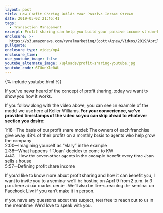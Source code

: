 ```yaml
---
layout: post
title: How Profit Sharing Builds Your Passive Income Stream
date: 2019-05-02 21:46:41
tags:
  - Transaction Management
excerpt: Profit sharing can help you build your passive income stream—here’s how.
enclosure: >-
  https://s3.amazonaws.com/vyralmarketing/Scott+Agnew/Videos/2019/April/KWEV+Real+Estate-+How+Profit+Sharing+Builds+Your+Passive+Income+Stream.mp4
pullquote:
enclosure_type: video/mp4
enclosure_time:
use_youtube_image: false
youtube_alternate_image: /uploads/profit-sharing-youtube.jpg
youtube_code: 6TUunXIe0AU
---
```


{% include youtube.html %}

If you’ve never heard of the concept of profit sharing, today we want to show you how it works.&nbsp;

If you follow along with the video above, you can see an example of the model we use here at Keller Williams. **For your convenience, we’ve provided timestamps of the video so you can skip ahead to whatever section you desire:**

1:18—The basis of our profit share model: The owners of each franchise give away 48% of their profits on a monthly basis to agents who help grow the company&nbsp;<br>2:00—Imagining yourself as “Mary” in the example&nbsp;<br>2:38—What happens if “Joan” decides to come to KW<br>4:43—How the seven other agents in the example benefit every time Joan sells a house<br>5:57—Defining profit share income&nbsp;

If you’d like to know more about profit sharing and how it can benefit you, I want to invite you to a seminar we’ll be hosting on April 9 from 2 p.m. to 3 p.m. here at our market center. We’ll also be live-streaming the seminar on Facebook Live if you can’t make it in person.&nbsp;

If you have any questions about this subject, feel free to reach out to us in the meantime. We’d love to speak with you.